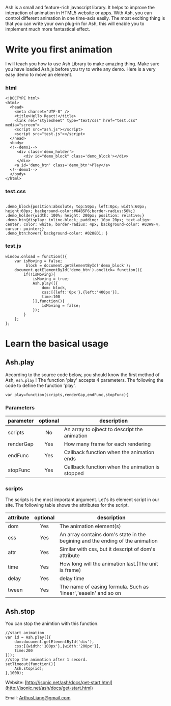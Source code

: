 Ash is a small and feature-rich javascript library. It helps to improve the interaction of animation in HTML5 website or apps. With Ash, you can control different animation in one time-axis easily. The most exciting thing is that you can write your own plug-in for Ash, this will enable you to implement much more fantastical effect.

# Write you first animation

I will teach you how to use Ash Library to make amazing thing. Make sure you have loaded Ash.js before you try to write any demo. Here is a very easy demo to move an element.

### html

```
<!DOCTYPE html>
<html>
  <head>
    <meta charset="UTF-8" />
    <title>Hello React!</title>   
    <link rel="stylesheet" type="text/css" href="test.css" media="screen"> 
    <script src="ash.js"></script>
    <script src="test.js"></script>
  </head>
  <body>
  <!--demo1-->
  	 <div class='demo_holder'>
    	<div id="demo_block" class='demo_block'></div>
  	 </div>
    <a id='demo_btn' class='demo_btn'>Play</a>
  <!--demo1-->
  </body>
</html>
```

### test.css

```

.demo_block{position:absolute; top:50px; left:0px; width:60px; height:60px; background-color:#64B5F6;border-radius:50%;}
.demo_holder{width: 100%; height: 200px; position: relative;}
.demo_btn{display: inline-block; padding: 10px 20px; text-align: center; color: white; border-radius: 4px; background-color: #03A9F4; cursor: pointer;}
.demo_btn:hover{ background-color: #0288D1; }
```

### test.js

```
window.onload = function(){
	var isMoving = false; 
		 block = document.getElementById('demo_block');
	document.getElementById('demo_btn').onclick= function(){
		if(!isMoving){
			isMoving = true;
			Ash.play([{
			    dom: block,
			    css:[{left:'0px'},{left:'400px'}],
			    time:100
			}],function(){
				isMoving = false;
			});		
		}
	};
};
```


# Learn the basical usage

## Ash.play

According to the source code below, you should know the first method of Ash, ```Ash.play``` !  The function 'play' accepts 4 parameters.  The following the code to define the function 'play'.

```
var play=function(scripts,renderGap,endFunc,stopFunc){
```
### Parameters

| parameter       | optional      | description                                       |
| ----------------|:-------------:| --------------------------------------------------|
| scripts         | No            | An array to ojbect to descript the animation      |
| renderGap       | Yes           | How many frame for each rendering                 |
| endFunc         | Yes           | Callback function when the animation ends         |
| stopFunc        | Yes           | Callback function when the animation is stopped   |

### scripts

The scripts is the most important argument. Let's its element script in our site. The following table shows the attributes for the script.

| attribute       | optional      | description                                                                   |
| ----------------|:-------------:| ------------------------------------------------------------------------------|
| dom             | Yes           | The animation element(s)                                                      |
| css             | Yes           | An array contains dom's state in the begining and the ending of the animation |
| attr            | Yes           | Similar with css, but it descript of dom's attribute                          |
| time            | Yes           | How long will the animation last.(The unit is frame)                          |
| delay           | Yes           | delay time                                                                    |
| tween           | Yes           | The name of easing formula.  Such as 'linear','easeIn' and so on              |

## Ash.stop

You can stop the animtion with this function. 

```
//start animation
var id = Ash.play([{
    dom:document.getElementById('div'),
    css:[{width:'100px'},{width:'200px'}],
    time:200
}]);
//stop the animation after 1 secord.
setTimeout(function(){
    Ash.stop(id);
},1000);
```

Website: [http://jsonic.net/ash/docs/get-start.html](http://jsonic.net/ash/docs/get-start.html)

Email: ArthusLiang@gmail.com